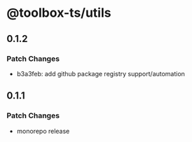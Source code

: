 # @toolbox-ts/utils

## 0.1.2

### Patch Changes

- b3a3feb: add github package registry support/automation

## 0.1.1

### Patch Changes

- monorepo release
